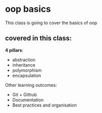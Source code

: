 # oop basics

This class is going to cover the basics of oop

## covered in this class:
**4 pillars**:
- abstraction
- inheritance
- polymorphism
- encapsulation

Other learning outcomes:
- Git + Github
- Documentation
- Best practices and organisation